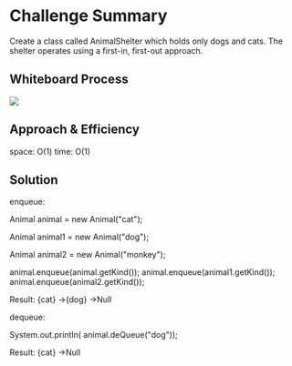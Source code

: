 # Challenge Summary
<!-- Description of the challenge -->

Create a class called AnimalShelter which holds only dogs and cats.
The shelter operates using a first-in, first-out approach.


## Whiteboard Process
<!-- Embedded whiteboard image -->
![](C:\Users\LENOVO\Documents\challenges\401-data-structures-and-algorithms\data-structures\stack-and-queue\app\src\main\java\stack\and\queue\Animals.PNG)

## Approach & Efficiency
<!-- What approach did you take? Why? What is the Big O space/time for this approach? -->
space: O(1)
time: O(1)

## Solution
<!-- Show how to run your code, and examples of it in action -->

enqueue:

Animal animal = new Animal("cat");

Animal animal1 = new Animal("dog");

Animal animal2 = new Animal("monkey");

animal.enqueue(animal.getKind());
animal.enqueue(animal1.getKind());
animal.enqueue(animal2.getKind());

Result: {cat} ->{dog} ->Null

dequeue: 

System.out.println( animal.deQueue("dog"));

Result: {cat} ->Null



